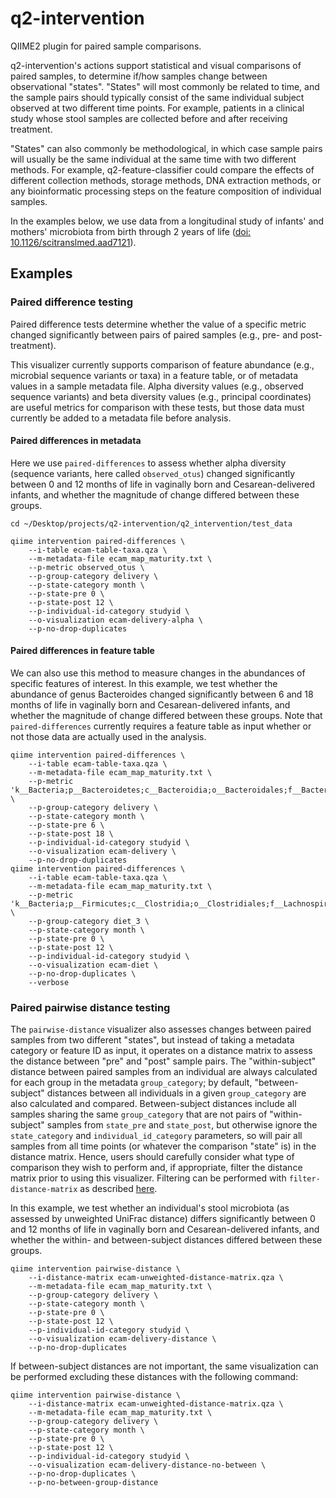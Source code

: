 # q2-intervention
QIIME2 plugin for paired sample comparisons.

q2-intervention's actions support statistical and visual comparisons of paired samples, to determine if/how samples change between observational "states". "States" will most commonly be related to time, and the sample pairs should typically consist of the same individual subject  observed at two different time points. For example, patients in a clinical study whose stool samples are collected before and after receiving treatment.

"States" can also commonly be methodological, in which case sample pairs will usually be the same individual at the same time with two different methods. For example, q2-feature-classifier could compare the effects of different collection methods, storage methods, DNA extraction methods, or any bioinformatic processing steps on the feature composition of individual samples.

In the examples below, we use data from a longitudinal study of infants' and mothers' microbiota from birth through 2 years of life ([doi: 10.1126/scitranslmed.aad7121](http://stm.sciencemag.org/content/8/343/343ra82)).

## Examples

### Paired difference testing

Paired difference tests determine whether the value of a specific metric changed significantly between pairs of paired samples (e.g., pre- and post-treatment).

This visualizer currently supports comparison of feature abundance (e.g., microbial sequence variants or taxa) in a feature table, or of metadata values in a sample metadata file. Alpha diversity values (e.g., observed sequence variants) and beta diversity values (e.g., principal coordinates) are useful metrics for comparison with these tests, but those data must currently be added to a metadata file before analysis.

#### Paired differences in metadata

Here we use `paired-differences` to assess whether alpha diversity (sequence variants, here called `observed_otus`) changed significantly between 0 and 12 months of life in vaginally born and Cesarean-delivered infants, and whether the magnitude of change differed between these groups.

```
cd ~/Desktop/projects/q2-intervention/q2_intervention/test_data

qiime intervention paired-differences \
	--i-table ecam-table-taxa.qza \
	--m-metadata-file ecam_map_maturity.txt \
	--p-metric observed_otus \
	--p-group-category delivery \
	--p-state-category month \
	--p-state-pre 0 \
	--p-state-post 12 \
	--p-individual-id-category studyid \
	--o-visualization ecam-delivery-alpha \
	--p-no-drop-duplicates
```

#### Paired differences in feature table

We can also use this method to measure changes in the abundances of specific features of interest. In this example, we test whether the abundance of genus Bacteroides changed significantly between 6 and 18 months of life in vaginally born and Cesarean-delivered infants, and whether the magnitude of change differed between these groups. Note that `paired-differences` currently requires a feature table as input whether or not those data are actually used in the analysis.

```
qiime intervention paired-differences \
	--i-table ecam-table-taxa.qza \
	--m-metadata-file ecam_map_maturity.txt \
	--p-metric 'k__Bacteria;p__Bacteroidetes;c__Bacteroidia;o__Bacteroidales;f__Bacteroidaceae;g__Bacteroides;s__' \
	--p-group-category delivery \
	--p-state-category month \
	--p-state-pre 6 \
	--p-state-post 18 \
	--p-individual-id-category studyid \
	--o-visualization ecam-delivery \
	--p-no-drop-duplicates
qiime intervention paired-differences \
	--i-table ecam-table-taxa.qza \
	--m-metadata-file ecam_map_maturity.txt \
	--p-metric 'k__Bacteria;p__Firmicutes;c__Clostridia;o__Clostridiales;f__Lachnospiraceae;g__;s__' \
	--p-group-category diet_3 \
	--p-state-category month \
	--p-state-pre 0 \
	--p-state-post 12 \
	--p-individual-id-category studyid \
	--o-visualization ecam-diet \
	--p-no-drop-duplicates \
	--verbose
```

### Paired pairwise distance testing

The `pairwise-distance` visualizer also assesses changes between paired samples from two different "states", but instead of taking a metadata category or feature ID as input, it operates on a distance matrix to assess the distance between "pre" and "post" sample pairs. The "within-subject" distance between paired samples from an individual are always calculated for each group in the metadata `group_category`; by default, "between-subject" distances between all individuals in a given `group_category` are also calculated and compared. Between-subject distances include all samples sharing the same `group_category` that are not pairs of "within-subject" samples from `state_pre` and `state_post`, but otherwise ignore the `state_category` and `individual_id_category` parameters, so will pair all samples from all time points (or whatever the comparison "state" is) in the distance matrix. Hence, users should carefully consider what type of comparison they wish to perform and, if appropriate, filter the distance matrix prior to using this visualizer. Filtering can be performed with `filter-distance-matrix` as described [here](https://docs.qiime2.org/2017.5/tutorials/filtering/#filtering-distance-matrices).

In this example, we test whether an individual's stool microbiota (as assessed by unweighted UniFrac distance) differs significantly between 0 and 12 months of life in vaginally born and Cesarean-delivered infants, and whether the within- and between-subject distances differed between these groups. 
```
qiime intervention pairwise-distance \
	--i-distance-matrix ecam-unweighted-distance-matrix.qza \
	--m-metadata-file ecam_map_maturity.txt \
	--p-group-category delivery \
	--p-state-category month \
	--p-state-pre 0 \
	--p-state-post 12 \
	--p-individual-id-category studyid \
	--o-visualization ecam-delivery-distance \
	--p-no-drop-duplicates
```

If between-subject distances are not important, the same visualization can be performed excluding these distances with the following command:
```
qiime intervention pairwise-distance \
	--i-distance-matrix ecam-unweighted-distance-matrix.qza \
	--m-metadata-file ecam_map_maturity.txt \
	--p-group-category delivery \
	--p-state-category month \
	--p-state-pre 0 \
	--p-state-post 12 \
	--p-individual-id-category studyid \
	--o-visualization ecam-delivery-distance-no-between \
	--p-no-drop-duplicates \
	--p-no-between-group-distance
```
